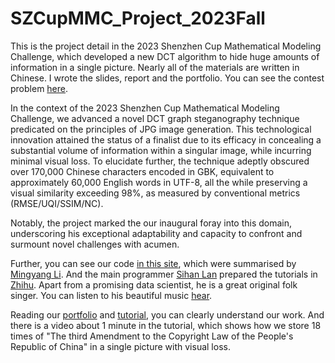 # SZCupMMC_Project_2023Fall
This is the project detail in the 2023 Shenzhen Cup Mathematical Modeling Challenge, which developed a new DCT algorithm to hide huge amounts of information in a single picture. Nearly all of the materials are written in Chinese. I wrote the slides, report and the portfolio. You can see the contest problem [here](http://www.m2ct.org/view-page.jsp?editId=12&uri=0D00278&gobackUrl=modular-list.jsp&pageType=smxly&menuType=flowUp).

In the context of the 2023 Shenzhen Cup Mathematical Modeling Challenge, we advanced a novel DCT graph steganography technique predicated on the principles of JPG image generation. This technological innovation attained the status of a finalist due to its efficacy in concealing a substantial volume of information within a singular image, while incurring minimal visual loss. To elucidate further, the technique adeptly obscured over 170,000 Chinese characters encoded in GBK, equivalent to approximately 60,000 English words in UTF-8, all the while preserving a visual similarity exceeding 98%, as measured by conventional metrics (RMSE/UQI/SSIM/NC). 

Notably, the project marked the our inaugural foray into this domain, underscoring his exceptional adaptability and capacity to confront and surmount novel challenges with acumen.

Further, you can see our code [in this site](https://github.com/MingyangLi7278/2023shenzhencup-problemB), which were summarised by [Mingyang Li](https://github.com/MingyangLi7278). And the main programmer [Sihan Lan](https://www.zhihu.com/people/sihan-80-73) prepared the tutorials in [Zhihu](https://zhuanlan.zhihu.com/p/666786913). Apart from a promising data scientist, he is a great original folk singer. You can listen to his beautiful music [hear](https://music.163.com/#/artist?id=34908789).

Reading our [portfolio](https://github.com/BruceSheng1202/SZCupMMC_Project_2023Fall/blob/main/Portfolio_Introduction%20to%20the%20technique.pdf) and  [tutorial](https://zhuanlan.zhihu.com/p/666786913), you can clearly understand our work. And there is a video about 1 minute in the tutorial, which shows how we store 18 times of "The third Amendment to the Copyright Law of the People's Republic of China" in a single picture with visual loss. 
